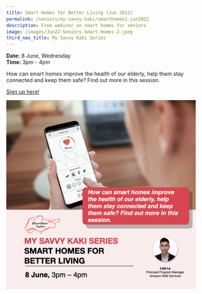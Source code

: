 ```yaml
---
title: Smart Homes for Better Living (Jun 2022)
permalink: /seniors/my-savvy-kaki/smarthomes2-jun2022
description: Free webinar on smart homes for seniors
image: /images/Jun22-Seniors-Smart-Homes-2.jpeg
third_nav_title: My Savvy Kaki Series
---
```


**Date:** 8 June, Wednesday
<br> **Time:** 3pm - 4pm

How can smart homes improve the health of our elderly, help them stay connected and keep them safe? Find out more in this session.

[Sign up here!](https://go.gov.sg/seniors-smarthome2)

![Free webinar on smart homes for seniors in June](/images/Updated-Jun%20-%20Smart%20Homes2.jpeg)